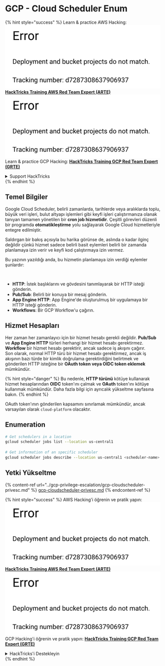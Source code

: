 # GCP - Cloud Scheduler Enum

{% hint style="success" %}
Learn & practice AWS Hacking:<img src="../../../.gitbook/assets/image (1) (1).png" alt="" data-size="line">[**HackTricks Training AWS Red Team Expert (ARTE)**](https://training.hacktricks.xyz/courses/arte)<img src="../../../.gitbook/assets/image (1) (1).png" alt="" data-size="line">\
Learn & practice GCP Hacking: <img src="../../../.gitbook/assets/image (2).png" alt="" data-size="line">[**HackTricks Training GCP Red Team Expert (GRTE)**<img src="../../../.gitbook/assets/image (2).png" alt="" data-size="line">](https://training.hacktricks.xyz/courses/grte)

<details>

<summary>Support HackTricks</summary>

* Check the [**subscription plans**](https://github.com/sponsors/carlospolop)!
* **Join the** 💬 [**Discord group**](https://discord.gg/hRep4RUj7f) or the [**telegram group**](https://t.me/peass) or **follow** us on **Twitter** 🐦 [**@hacktricks\_live**](https://twitter.com/hacktricks\_live)**.**
* **Share hacking tricks by submitting PRs to the** [**HackTricks**](https://github.com/carlospolop/hacktricks) and [**HackTricks Cloud**](https://github.com/carlospolop/hacktricks-cloud) github repos.

</details>
{% endhint %}

## Temel Bilgiler

Google Cloud Scheduler, belirli zamanlarda, tarihlerde veya aralıklarda toplu, büyük veri işleri, bulut altyapı işlemleri gibi keyfi işleri çalıştırmanıza olanak tanıyan tamamen yönetilen bir **cron job hizmetidir**. Çeşitli görevleri düzenli bir programda **otomatikleştirme** yolu sağlayarak Google Cloud hizmetleriyle entegre edilmiştir.

Saldırgan bir bakış açısıyla bu harika görünse de, aslında o kadar ilginç değildir çünkü hizmet sadece belirli basit eylemleri belirli bir zamanda planlamaya izin verir ve keyfi kod çalıştırmaya izin vermez.

Bu yazının yazıldığı anda, bu hizmetin planlamaya izin verdiği eylemler şunlardır:

<figure><img src="../../../.gitbook/assets/image (347).png" alt="" width="563"><figcaption></figcaption></figure>

* **HTTP**: İstek başlıklarını ve gövdesini tanımlayarak bir HTTP isteği gönderin.
* **Pub/Sub**: Belirli bir konuya bir mesaj gönderin.
* **App Engine HTTP**: App Engine'de oluşturulmuş bir uygulamaya bir HTTP isteği gönderin.
* **Workflows**: Bir GCP Workflow'u çağırın.

## Hizmet Hesapları

Her zaman her zamanlayıcı için bir hizmet hesabı gerekli değildir. **Pub/Sub** ve **App Engine HTTP** türleri herhangi bir hizmet hesabı gerektirmez. **Workflow** bir hizmet hesabı gerektirir, ancak sadece iş akışını çağırır.\
Son olarak, normal HTTP türü bir hizmet hesabı gerektirmez, ancak iş akışının bazı türde bir kimlik doğrulama gerektirdiğini belirtmek ve gönderilen HTTP isteğine bir **OAuth token veya OIDC token eklemek** mümkündür.

{% hint style="danger" %}
Bu nedenle, **HTTP türünü** kötüye kullanarak hizmet hesaplarından **OIDC** token'ını çalmak ve **OAuth** token'ını kötüye kullanmak mümkündür. Daha fazla bilgi için ayrıcalık yükseltme sayfasına bakın.
{% endhint %}

OAuth token'ının gönderilen kapsamını sınırlamak mümkündür, ancak varsayılan olarak `cloud-platform` olacaktır.

## Enumeration
```bash
# Get schedulers in a location
gcloud scheduler jobs list --location us-central1

# Get information of an specific scheduler
gcloud scheduler jobs describe --location us-central1 <scheduler-name>
```
## Yetki Yükseltme

{% content-ref url="../gcp-privilege-escalation/gcp-cloudscheduler-privesc.md" %}
[gcp-cloudscheduler-privesc.md](../gcp-privilege-escalation/gcp-cloudscheduler-privesc.md)
{% endcontent-ref %}

{% hint style="success" %}
AWS Hacking'i öğrenin ve pratik yapın:<img src="../../../.gitbook/assets/image (1) (1).png" alt="" data-size="line">[**HackTricks Training AWS Red Team Expert (ARTE)**](https://training.hacktricks.xyz/courses/arte)<img src="../../../.gitbook/assets/image (1) (1).png" alt="" data-size="line">\
GCP Hacking'i öğrenin ve pratik yapın: <img src="../../../.gitbook/assets/image (2).png" alt="" data-size="line">[**HackTricks Training GCP Red Team Expert (GRTE)**<img src="../../../.gitbook/assets/image (2).png" alt="" data-size="line">](https://training.hacktricks.xyz/courses/grte)

<details>

<summary>HackTricks'i Destekleyin</summary>

* [**abonelik planlarını**](https://github.com/sponsors/carlospolop) kontrol edin!
* **💬 [**Discord grubuna**](https://discord.gg/hRep4RUj7f) veya [**telegram grubuna**](https://t.me/peass) katılın ya da **Twitter'da** 🐦 [**@hacktricks\_live**](https://twitter.com/hacktricks\_live)**'i takip edin.**
* **Hacking ipuçlarını paylaşmak için** [**HackTricks**](https://github.com/carlospolop/hacktricks) ve [**HackTricks Cloud**](https://github.com/carlospolop/hacktricks-cloud) github reposuna PR gönderin.

</details>
{% endhint %}
